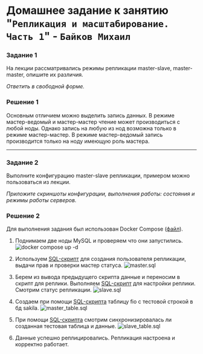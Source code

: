 # Домашнее задание к занятию "`Репликация и масштабирование. Часть 1`" - `Байков Михаил`

### Задание 1

На лекции рассматривались режимы репликации master-slave, master-master, опишите их различия.

*Ответить в свободной форме.*

### Решение 1

Основным отличием можно выделить запись данных. В режиме мастер-ведомый и мастер-мастер чтение может производиться с любой ноды. 
Однако запись на любую из нод возможна только в режиме мастер-мастер. В режиме мастер-ведомый запись производится только на ноду имеющую роль мастера.


---

### Задание 2

Выполните конфигурацию master-slave репликации, примером можно пользоваться из лекции.

*Приложите скриншоты конфигурации, выполнения работы: состояния и режимы работы серверов.*

### Решение 2

Для выполнения задания был использован Docker Compose ([файл](./src/docker-compose.yaml)).

1. Поднимаем две ноды MySQL и проверяем что они запустились.
![docker compose up -d](./img/img01.png)

2. Используем [SQL-скрипт](/src/master.sql) для создания пользователя репликации, выдачи прав и проверки мастер статуса.
![master.sql](./img/img02.png)

3. Берем из вывода предыдущего скрипта данные и переносим в скрипт для реплики. Выполняем [SQL-скрипт](./src/slave.sql) для настройки реплики. Смотрим статус репликации.
![slave.sql](./img/img03.png)

4. Создаем при помощи [SQL-скрипта](./src/master_table.sql) таблицу fio с тестовой строкой в бд sakila.
![master_table.sql](./img/img04.png)

5. При помощи [SQL-скрипта](./src/slave_table.sql) смотрим синхронизировалась ли созданная тестовая таблица и данные.
![slave_table.sql](./img/img05.png)

6. Данные успешно реплицировались. Репликация настроена и корректно работает.

